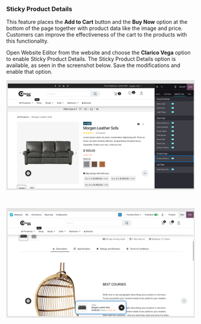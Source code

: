 
### Sticky Product Details



This feature places the **Add to Cart** button and the **Buy Now** option at the bottom of the page together with product data like the image and price. Customers can improve the effectiveness of the cart to the products with this functionality.

  

Open Website Editor from the website and choose the **Clarico Vega** option to enable Sticky Product Details. The Sticky Product Details option is available, as seen in the screenshot below. Save the modifications and enable that option.


![](./images/spdu1.png)


 


![](./images/spdu2.png)



